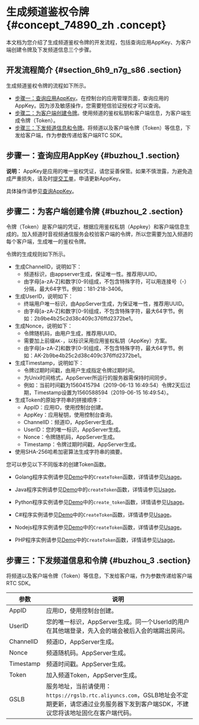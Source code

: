 # 生成频道鉴权令牌 {#concept_74890_zh .concept}

本文档为您介绍了生成频道鉴权令牌的开发流程，包括查询应用AppKey、为客户端创建令牌及下发频道信息三个步骤。

## 开发流程简介 {#section_6h9_n7g_s86 .section}

生成频道鉴权令牌的流程如下所示。

-   [步骤一：查询应用AppKey](#buzhou_1)。在控制台的应用管理页面，查询应用的AppKey。因为涉及敏感操作，您需要短信验证授权才可以查询。
-   [步骤二：为客户端创建令牌](#buzhou_2)。使用频道的鉴权私钥和客户端信息，为客户端生成令牌（Token）。
-   [步骤三：下发频道信息和令牌](#buzhou_3)。将频道以及客户端令牌（Token）等信息，下发给客户端，作为参数传递给客户端RTC SDK。

## 步骤一：查询应用AppKey {#buzhou_1 .section}

**说明：** AppKey是应用的唯一鉴权凭证，请您妥善保管。如果不慎泄露，为避免造成严重损失，请及时[提交工单](https://selfservice.console.aliyun.com/ticket/createIndex)，申请更新AppKey。

具体操作请参见[查询AppKey](../cn.zh-CN/控制台指南/查询AppKey.md#)。

## 步骤二：为客户端创建令牌 {#buzhou_2 .section}

令牌（Token）是客户端的凭证，根据应用鉴权私钥（Appkey）和客户端信息生成的。加入频道时音视频通信服务会校验客户端的令牌，所以您需要为加入频道的每个客户端，生成唯一的鉴权令牌。

令牌的生成规则如下所示。

-   生成ChannelID，说明如下：
    -   频道标识，由appserver生成，保证唯一性。推荐用UUID。
    -   由字母\[a-zA-Z\]和数字\[0-9\]组成，不包含特殊字符，可以用连接号（-）分隔，最大64字节。例如：181-218-3406。
-   生成UserID，说明如下：
    -   终端用户唯一标识，由AppServer生成，为保证唯一性，推荐用UUID。
    -   由字母\[a-zA-Z\]和数字\[0-9\]组成，不包含特殊字符，最大64字节。例如：2b9be4b25c2d38c409c376ffd2372be1。
-   生成Nonce，说明如下：
    -   令牌随机码，由用户生成，推荐用UUID。
    -   需要加上前缀`AK-`，以标识采用应用鉴权私钥（AppKey）方案。
    -   由字母\[a-zA-Z\]和数字\[0-9\]组成，不包含特殊字符，最大64字节。例如：AK-2b9be4b25c2d38c409c376ffd2372be1。
-   生成Timestamp，说明如下：
    -   令牌过期时间戳，由用户生成指定令牌过期时间。
    -   为Unix时间格式，AppServer所运行的服务器需保持时间同步。
    -   例如：当前时间戳为1560415794（2019-06-13 16:49:54）令牌2天后过期，Timestamp设置为1560588594（2019-06-15 16:49:54）。
-   生成Token的原始字符串的拼接顺序：
    -   AppID：应用ID，使用控制台创建。
    -   AppKey：应用秘钥，使用控制台查询。
    -   ChannelID：频道ID，AppServer生成。
    -   UserID：您的唯一标识，AppServer生成。
    -   Nonce：令牌随机码，AppServer生成。
    -   Timestamp：令牌过期时间戳，AppServer生成。
-   使用SHA-256哈希加密算法生成字符串的摘要。

您可以参见以下不同版本的创建Token函数。

-   Golang程序实例请参见[Demo](https://github.com/aliyunvideo/AliRtcAppServer/blob/master/golang/main.go)中的`CreateToken`函数，详情请参见[Usage](https://github.com/aliyunvideo/AliRtcAppServer/tree/master/golang#usage)。

-   Java程序实例请参见[Demo](https://github.com/aliyunvideo/AliRtcAppServer/blob/master/java/src/main/java/com/company/App.java)中的`createToken`函数，详情请参见[Usage](https://github.com/aliyunvideo/AliRtcAppServer/tree/master/java#usage)。

-   Python程序实例请参见[Demo](https://github.com/aliyunvideo/AliRtcAppServer/blob/master/python/server.py)中的`create_token`函数，详情请参见[Usage](https://github.com/aliyunvideo/AliRtcAppServer/tree/master/python#centos6)。

-   C\#程序实例请参见[Demo](https://github.com/aliyunvideo/AliRtcAppServer/blob/master/csharp/rtc-app-csharp/Program.cs)中的`CreateToken`函数，详情请参见[Usage](https://github.com/aliyunvideo/AliRtcAppServer/tree/master/csharp#usage)。

-   Nodejs程序实例请参见[Demo](https://github.com/aliyunvideo/AliRtcAppServer/blob/master/nodejs/index.js)中的`CreateToken`函数，详情请参见[Usage](https://github.com/aliyunvideo/AliRtcAppServer/tree/master/nodejs#usage)。

-   PHP程序实例请参见[Demo](https://github.com/aliyunvideo/AliRtcAppServer/blob/master/php/app/v1/login.php)中的`CreateToken`函数，详情请参见[Usage](https://github.com/aliyunvideo/AliRtcAppServer/tree/master/php#usage)。


## 步骤三：下发频道信息和令牌 {#buzhou_3 .section}

将频道以及客户端令牌（Token）等信息，下发给客户端，作为参数传递给客户端RTC SDK。

|参数|说明|
|--|--|
|AppID|应用ID，使用控制台创建。|
|UserID|您的唯一标识，AppServer生成。同一个UserId的用户在其他端登录，先入会的端会被后入会的端踢出房间。|
|ChannelID|频道ID，AppServer生成。|
|Nonce|频道随机码。AppServer生成。|
|Timestamp|频道时间戳。AppServer生成。|
|Token|加入频道Token，AppServer生成。|
|GSLB|服务地址，当前请使用：`https://rgslb.rtc.aliyuncs.com`，GSLB地址会不定期更新，请您通过业务服务器下发到客户端SDK，不建议您将该地址固化在客户端代码。|

